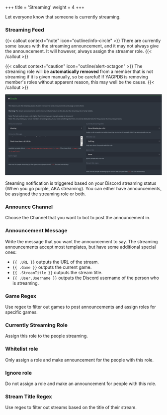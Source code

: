 +++
title = 'Streaming'
weight = 4
+++

Let everyone know that someone is currently streaming.

<!--more-->

### Streaming Feed

{{< callout context="note" icon="outline/info-circle" >}}
There are currently some issues with the streaming announcement, and it may not always give the announcement. It will
however, always assign the streamer role.
{{< /callout >}}

{{< callout context="caution" icon="outline/alert-octagon" >}}
The streaming role will be **automatically removed** from a member that is not streaming if it is given manually, so be
careful! If YAGPDB is removing member's roles without apparent reason, this may well be the cause.
{{< /callout >}}

![Showcase of the streaming feed interface.](./streaming.png)

Steaming notification is triggered based on your Discord streaming status (When you go purple, AKA streaming). You can
either have announcements, be assigned the streaming role or both.

### **Announce Channel**

Choose the Channel that you want to bot to post the announcement in.

### Announcement Message

Write the message that you want the announcement to say. The streaming announcements accept most templates, but have
some additional special ones:

- `{{ .URL }}` outputs the URL of the stream.
- `{{ .Game }}` outputs the current game.
- `{{ .StreamTitle }}` outputs the stream title.
- `{{ .User.Username }}` outputs the Discord username of the person who is streaming.

### Game Regex

Use regex to filter out games to post announcements and assign roles for specific games.

### Currently Streaming Role

Assign this role to the people streaming.

### Whitelist role

Only assign a role and make announcement for the people with this role.

### Ignore role

Do not assign a role and make an announcement for people with this role.

### Stream Title Regex

Use regex to filter out streams based on the title of their stream.

